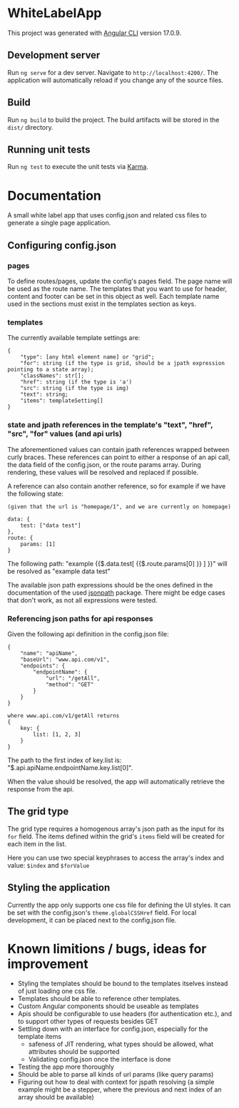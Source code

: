 # WhiteLabelApp

This project was generated with [Angular CLI](https://github.com/angular/angular-cli) version 17.0.9.

## Development server

Run `ng serve` for a dev server. Navigate to `http://localhost:4200/`. The application will automatically reload if you change any of the source files.

## Build

Run `ng build` to build the project. The build artifacts will be stored in the `dist/` directory.

## Running unit tests

Run `ng test` to execute the unit tests via [Karma](https://karma-runner.github.io).


# Documentation

A small white label app that uses config.json and related css files to generate a single page application.

## Configuring config.json

### pages

To define routes/pages, update the config's pages field. The page name will be used as the route name.
The templates that you want to use for header, content and footer can be set in this object as well.
Each template name used in the sections must exist in the templates section as keys.

### templates

The currently available template settings are:
```
{
    "type": [any html element name] or "grid";
    "for": string (if the type is grid, should be a jpath expression pointing to a state array);
    "classNames": str[];
    "href": string (if the type is 'a')
    "src": string (if the type is img)
    "text": string;
    "items": templateSetting[]
}
```

### state and jpath references in the template's "text", "href", "src", "for" values (and api urls)

The aforementioned values can contain jpath references wrapped between curly braces.
These references can point to either a response of an api call, the data field of the config.json, or the route params array.
During rendering, these values will be resolved and replaced if possible.

A reference can also contain another reference, so for example if we have the following state:
```
(given that the url is "homepage/1", and we are currently on homepage)

data: {
    test: ["data test"]
},
route: {
    params: [1]
}
```

The following path: "example {{$.data.test[ {{$.route.params[0] }} ] }}" will be resolved as "example data test"

The available json path expressions should be the ones defined in the documentation of the used [jsonpath](https://github.com/dchester/jsonpath) package.
There might be edge cases that don't work, as not all expressions were tested.

### Referencing json paths for api responses

Given the following api definition in the config.json file:
```
{
    "name": "apiName",
    "baseUrl": "www.api.com/v1",
    "endpoints": {
        "endpointName": {
            "url": "/getAll",
            "method": "GET"
        }
    }
}

where www.api.com/v1/getAll returns
{
    key: {
        list: [1, 2, 3]
    }
}
```

The path to the first index of key.list is: "$.api.apiName.endpointName.key.list[0]".

When the value should be resolved, the app will automatically retrieve the response from the api.

## The grid type

The grid type requires a homogenous array's json path as the input for its `for` field.
The items defined within the grid's `items` field will be created for each item in the list.

Here you can use two special keyphrases to access the array's index and value: `$index` and `$forValue`

## Styling the application

Currently the app only supports one css file for defining the UI styles.
It can be set with the config.json's `theme.globalCSSHref` field. For local development, it can be placed next to the config.json file.

# Known limitions / bugs, ideas for improvement

- Styling the templates should be bound to the templates itselves instead of just loading one css file.
- Templates should be able to reference other templates.
- Custom Angular components should be useable as templates
- Apis should be configurable to use headers (for authentication etc.), and to support other types of requests besides GET
- Settling down with an interface for config.json, especially for the template items
    - safeness of JIT rendering, what types should be allowed, what attributes should be supported
    - Validating config.json once the interface is done
- Testing the app more thoroughly
- Should be able to parse all kinds of url params (like query params)
- Figuring out how to deal with context for jspath resolving (a simple example might be a stepper, where the previous and next index of an array should be available)
